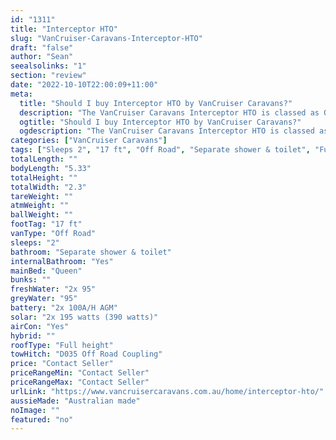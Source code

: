 ```yaml
---
id: "1311"
title: "Interceptor HTO"
slug: "VanCruiser-Caravans-Interceptor-HTO"
draft: "false"
author: "Sean"
seealsolinks: "1"
section: "review"
date: "2022-10-10T22:00:09+11:00"
meta:
  title: "Should I buy Interceptor HTO by VanCruiser Caravans?"
  description: "The VanCruiser Caravans Interceptor HTO is classed as Off Road, and sleeps 2 people. It is Australian made and comes in at 17 ft. It generally has Separate shower & toilet."
  ogtitle: "Should I buy Interceptor HTO by VanCruiser Caravans?"
  ogdescription: "The VanCruiser Caravans Interceptor HTO is classed as Off Road, and sleeps 2 people. It is Australian made and comes in at 17 ft. It generally has Separate shower & toilet."
categories: ["VanCruiser Caravans"]
tags: ["Sleeps 2", "17 ft", "Off Road", "Separate shower & toilet", "Full height", "Price Unknown", "Australian made"]
totalLength: ""
bodyLength: "5.33"
totalHeight: ""
totalWidth: "2.3"
tareWeight: ""
atmWeight: ""
ballWeight: ""
footTag: "17 ft"
vanType: "Off Road"
sleeps: "2"
bathroom: "Separate shower & toilet"
internalBathroom: "Yes"
mainBed: "Queen"
bunks: ""
freshWater: "2x 95"
greyWater: "95"
battery: "2x 100A/H AGM"
solar: "2x 195 watts (390 watts)"
airCon: "Yes"
hybrid: ""
roofType: "Full height"
towHitch: "D035 Off Road Coupling"
price: "Contact Seller"
priceRangeMin: "Contact Seller"
priceRangeMax: "Contact Seller"
urlLink: "https://www.vancruisercaravans.com.au/home/interceptor-hto/"
aussieMade: "Australian made"
noImage: ""
featured: "no"
---
```

